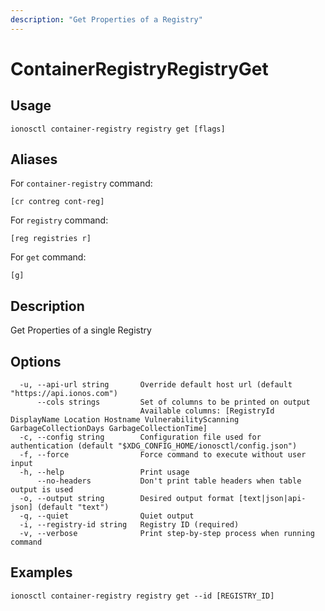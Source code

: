 ```yaml
---
description: "Get Properties of a Registry"
---
```


# ContainerRegistryRegistryGet

## Usage

```text
ionosctl container-registry registry get [flags]
```

## Aliases

For `container-registry` command:

```text
[cr contreg cont-reg]
```

For `registry` command:

```text
[reg registries r]
```

For `get` command:

```text
[g]
```

## Description

Get Properties of a single Registry

## Options

```text
  -u, --api-url string       Override default host url (default "https://api.ionos.com")
      --cols strings         Set of columns to be printed on output 
                             Available columns: [RegistryId DisplayName Location Hostname VulnerabilityScanning GarbageCollectionDays GarbageCollectionTime]
  -c, --config string        Configuration file used for authentication (default "$XDG_CONFIG_HOME/ionosctl/config.json")
  -f, --force                Force command to execute without user input
  -h, --help                 Print usage
      --no-headers           Don't print table headers when table output is used
  -o, --output string        Desired output format [text|json|api-json] (default "text")
  -q, --quiet                Quiet output
  -i, --registry-id string   Registry ID (required)
  -v, --verbose              Print step-by-step process when running command
```

## Examples

```text
ionosctl container-registry registry get --id [REGISTRY_ID]
```


